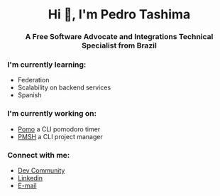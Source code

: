 <h1 align="center">Hi 👋, I'm Pedro Tashima</h1>
<h3 align="center">A Free Software Advocate and Integrations Technical Specialist from Brazil</h3>

### I'm currently learning:
* Federation     
* Scalability on backend services    
* Spanish    

### I'm currently working on:
* [Pomo](https://github.com/Tashima42/pomo) a CLI pomodoro timer
* [PMSH](https://github.com/Tashima42/pmsh) a CLI project manager

### Connect with me:
* [Dev Community](https://dev.to/tashima42)
* [Linkedin](https://www.linkedin.com/in/pedrotashima/)
* [E-mail](mailto:pedrotashima@protonmail.com)
